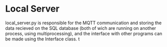 # Local Server

local_server.py is responsible for the MQTT communication and storing the data recieved on the SQL database (both of wich are running on another process, using multiprocessing), and the interface with other programs can be made using the Interface class. t
